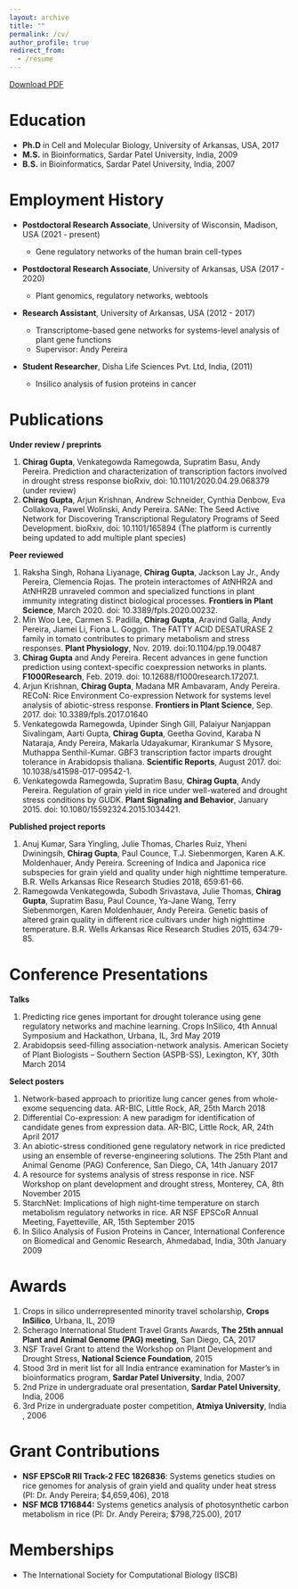 ```yaml
---
layout: archive
title: ""
permalink: /cv/
author_profile: true
redirect_from:
  - /resume
---
```



[Download PDF](https://cngupta.github.io/cgupta_cv.pdf) 

Education
======
* **Ph.D** in Cell and Molecular Biology, University of Arkansas, USA, 2017 
* **M.S.** in Bioinformatics, Sardar Patel University, India, 2009
* **B.S.** in Bioinformatics, Sardar Patel University, India, 2007



Employment History 
======

* **Postdoctoral Research Associate**, University of Wisconsin, Madison, USA (2021 - present)
  * Gene regulatory networks of the human brain cell-types 
  
* **Postdoctoral Research Associate**, University of Arkansas, USA (2017 - 2020)
  * Plant genomics, regulatory networks, webtools

* **Research Assistant**, University of Arkansas, USA (2012 - 2017)
  * Transcriptome-based gene networks for systems-level analysis of plant gene functions
  * Supervisor: Andy Pereira
  
* **Student Researcher**, Disha Life Sciences Pvt. Ltd, India, (2011) 
  * Insilico analysis of fusion proteins in cancer



Publications
======
**Under review / preprints**
1. **Chirag Gupta**, Venkategowda Ramegowda, Supratim Basu, Andy Pereira. Prediction and characterization of transcription factors involved in drought stress response bioRxiv, doi: 10.1101/2020.04.29.068379 (under review)
2. **Chirag Gupta**, Arjun Krishnan, Andrew Schneider, Cynthia Denbow, Eva Collakova, Pawel Wolinski, Andy Pereira. SANe: The Seed Active Network for Discovering Transcriptional Regulatory Programs of Seed Development. bioRxiv, doi: 10.1101/165894 (The platform is currently being updated to add multiple plant species)

**Peer reviewed**
1. Raksha Singh, Rohana Liyanage, **Chirag Gupta**, Jackson Lay Jr., Andy Pereira, Clemencia Rojas. The protein interactomes of AtNHR2A and AtNHR2B unraveled common and specialized functions in plant immunity integrating distinct biological processes. **Frontiers in Plant Science**, March 2020. doi: 10.3389/fpls.2020.00232.
2. Min Woo Lee, Carmen S. Padilla, **Chirag Gupta**, Aravind Galla, Andy Pereira, Jiamei Li, Fiona L. Goggin. The FATTY ACID DESATURASE 2 family in tomato contributes to primary metabolism and stress responses. **Plant Physiology**, Nov. 2019. doi:10.1104/pp.19.00487
3. **Chirag Gupta** and Andy Pereira. Recent advances in gene function prediction using context-specific coexpression networks in plants. **F1000Research**, Feb. 2019. doi: 10.12688/f1000research.17207.1.
4. Arjun Krishnan, **Chirag Gupta**, Madana MR Ambavaram, Andy Pereira. RECoN: Rice Environment Co-expression Network for systems level analysis of abiotic-stress response. **Frontiers in Plant Science**, Sep. 2017. doi: 10.3389/fpls.2017.01640
5. Venkategowda Ramegowda, Upinder Singh Gill, Palaiyur Nanjappan Sivalingam, Aarti Gupta, **Chirag Gupta**, Geetha Govind, Karaba N Nataraja, Andy Pereira, Makarla Udayakumar, Kirankumar S Mysore, Muthappa Senthil-Kumar. GBF3 transcription factor imparts drought tolerance in Arabidopsis thaliana. **Scientific Reports**, August 2017. doi: 10.1038/s41598-017-09542-1.
6. Venkategowda Ramegowda, Supratim Basu, **Chirag Gupta**, Andy Pereira. Regulation of grain yield in rice under well-watered and drought stress conditions by GUDK. **Plant Signaling and Behavior**, January 2015. doi: 10.1080/15592324.2015.1034421.

**Published project reports**	
1. Anuj Kumar, Sara Yingling, Julie Thomas, Charles Ruiz, Yheni Dwiningsih, **Chirag Gupta**, Paul Counce, T.J. Siebenmorgen, Karen A.K. Moldenhauer, Andy Pereira. Screening of Indica and Japonica rice subspecies for grain yield and quality under high nighttime temperature. B.R. Wells Arkansas Rice Research Studies 2018, 659:61-66.
2. Ramegowda Venkategowda, Subodh Srivastava, Julie Thomas, **Chirag Gupta**, Supratim Basu, Paul Counce, Ya-Jane Wang, Terry Siebenmorgen, Karen Moldenhauer, Andy Pereira. Genetic basis of altered grain quality in different rice cultivars under high nighttime temperature. B.R. Wells Arkansas Rice Research Studies 2015, 634:79-85.



Conference Presentations 
======
**Talks**
1.	Predicting rice genes important for drought tolerance using gene regulatory networks and machine learning. Crops InSilico, 4th Annual Symposium and Hackathon, Urbana, IL, 3rd May 2019
2.	Arabidopsis seed-filling association-network analysis. American Society of Plant Biologists – Southern Section (ASPB-SS), Lexington, KY, 30th March 2014

**Select posters** 
1.	Network-based approach to prioritize lung cancer genes from whole-exome sequencing data. AR-BIC, Little Rock, AR, 25th March 2018
2.	Differential Co-expression: A new paradigm for identification of candidate genes from expression data. AR-BIC, Little Rock, AR, 24th April 2017 
3.	An abiotic-stress conditioned gene regulatory network in rice predicted using an ensemble of reverse-engineering solutions. The 25th Plant and Animal Genome (PAG) Conference, San Diego, CA, 14th January 2017
4.	A resource for systems analysis of stress response in rice. NSF Workshop on plant development and drought stress, Monterey, CA, 8th November 2015
5.	StarchNet: Implications of high night-time temperature on starch metabolism regulatory networks in rice. AR NSF EPSCoR Annual Meeting, Fayetteville, AR, 15th September 2015
6.	In Silico Analysis of Fusion Proteins in Cancer, International Conference on Biomedical and Genomic Research, Ahmedabad, India, 30th January 2009



Awards
======
1.	Crops in silico underrepresented minority travel scholarship, **Crops InSilico**, Urbana, IL, 2019
2.	Scherago International Student Travel Grants Awards, **The 25th annual Plant and Animal Genome (PAG) meeting**, San Diego, CA, 2017
3.	NSF Travel Grant to attend the Workshop on Plant Development and Drought Stress, **National Science Foundation**, 2015
4.	Stood 3rd in merit list for all India entrance examination for Master’s in bioinformatics program, **Sardar Patel University**, India, 2007   
5.	2nd Prize in undergraduate oral presentation, **Sardar Patel University**, India, 2006
6.	3rd Prize in undergraduate poster competition, **Atmiya University**, India , 2006



Grant Contributions 
======
*	**NSF EPSCoR RII Track-2 FEC 1826836**: Systems genetics studies on rice genomes for analysis of grain yield and quality under heat stress (PI: Dr. Andy Pereira; $4,659,406), 2018
*	**NSF MCB 1716844:** Systems genetics analysis of photosynthetic carbon metabolism in rice (PI: Dr. Andy Pereira; $798,725.00), 2017 



Memberships
======
* The International Society for Computational Biology (ISCB)




